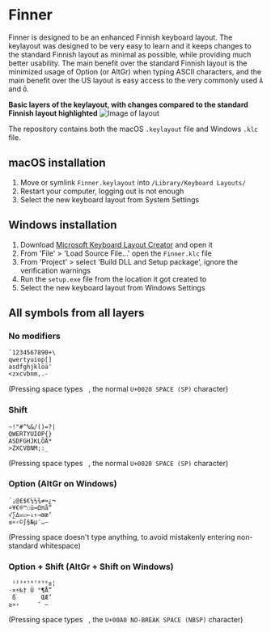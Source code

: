 # Finner

Finner is designed to be an enhanced Finnish keyboard layout. The keylayout was
designed to be very easy to learn and it keeps changes to the standard Finnish
layout as minimal as possible, while providing much better usability. The main
benefit over the standard Finnish layout is the minimized usage of Option (or
AltGr) when typing ASCII characters, and the main benefit over the US layout is
easy access to the very commonly used `Ä` and `Ö`.

**Basic layers of the keylayout, with changes compared to the standard Finnish layout highlighted**
![Image of layout](https://raw.githubusercontent.com/ruohola/finner/master/finner.png)

The repository contains both the macOS `.keylayout` file and Windows `.klc` file.

## macOS installation

1. Move or symlink `Finner.keylayout` into `/Library/Keyboard Layouts/`
2. Restart your computer, logging out is not enough
3. Select the new keyboard layout from System Settings

## Windows installation

1. Download [Microsoft Keyboard Layout Creator](https://www.microsoft.com/en-us/download/details.aspx?id=102134) and open it
2. From 'File' > 'Load Source File...' open the `Finner.klc` file
3. From 'Project' > select 'Build DLL and Setup package', ignore the verification warnings
4. Run the `setup.exe` file from the location it got created to
5. Select the new keyboard layout from Windows Settings

## All symbols from all layers

### No modifiers

```
`1234567890+\
qwertyuiop[]
asdfghjklöä'
<zxcvbnm,.-
```
(Pressing space types ` `, the normal `U+0020 SPACE (SP)` character)

### Shift

```
~!"#^%&/()=?|
QWERTYUIOP{}
ASDFGHJKLÖÄ*
>ZXCVBNM;:_
```
(Pressing space types ` `, the normal `U+0020 SPACE (SP)` character)

### Option (AltGr on Windows)

```
´¡@£$€¼½¾≠≈¿¬
¤¥€®™☐ü↔︎Ωπå“
√∑∆☒☑︎←↓↑→œæ‘
≤«‹©∫§№µ′…–
```
(Pressing space doesn't type anything, to avoid mistakenly entering non-standard whitespace)

### Option + Shift (AltGr + Shift on Windows)

```
 ¹²³⁴⁵⁶⁷⁸⁹⁰±¦
⋅×÷‰† Ü °¶Å”
 ß       ŒÆ’
≥»›     ″ —
```
(Pressing space types ` `, the `U+00A0 NO-BREAK SPACE (NBSP)` character)
